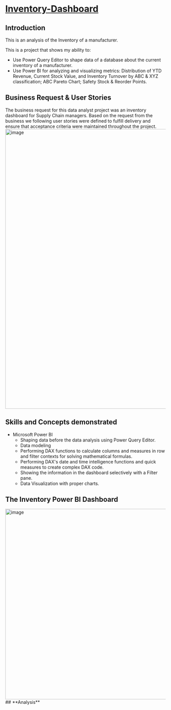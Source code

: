 # **[Inventory-Dashboard](url)**
## **Introduction**
This is an analysis of the Inventory of a manufacturer. 

This is a project that shows my ability to: 
- Use Power Query Editor to shape data of a database about the current inventory of a manufacturer.
- Use Power BI for analyzing and visualizing metrics: Distribution of YTD Revenue, Current Stock Value, and Inventory Turnover by ABC & XYZ classification; ABC Pareto Chart; Safety Stock & Reorder Points.
## **Business Request & User Stories**
The business request for this data analyst project was an inventory dashboard for Supply Chain managers. Based on the request from the business we following user stories were defined to fulfill delivery and ensure that acceptance criteria were maintained throughout the project.
<img width="875" alt="image" src="https://github.com/YenDo123123/Inventory-Dashboard/assets/140786495/42631269-1c4d-4056-af87-c1776ed8b116">

## **Skills and Concepts demonstrated**
- Microsoft Power BI
  - Shaping data before the data analysis using Power Query Editor.
  - Data modeling
  - Performing DAX functions to calculate columns and measures in row and filter contexts for solving mathematical formulas.
  - Performing DAX's date and time intelligence functions and quick measures to create complex DAX code. 
  - Showing the information in the dashboard selectively with a Filter pane.
  - Data Visualization with proper charts.
 
 ##  **The Inventory Power BI Dashboard**
<img width="596" alt="image" src="https://github.com/YenDo123123/Inventory-Dashboard/assets/140786495/c02d8dc9-0154-49b2-8680-18df7af627a8">
## **Analysis**
